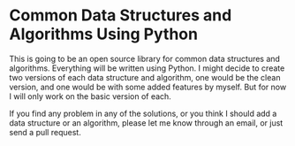 # Common Data Structures and Algorithms Using Python

This is going to be an open source library for common data structures and algorithms.
Everything will be written using Python. I might decide to create two versions of each data structure and algorithm,
one would be the clean version, and one would be with some added features by myself.
But for now I will only work on the basic version of each.

If you find any problem in any of the solutions, or you think I should add a data structure or an algorithm,
please let me know through an email, or just send a pull request.
